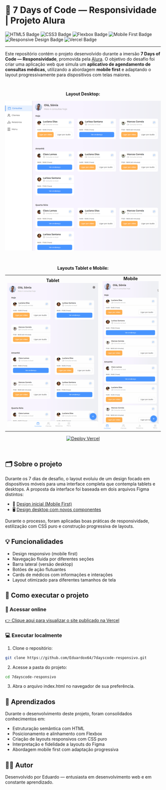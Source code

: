 # 📱 7 Days of Code — Responsividade | Projeto Alura

<p>
  <img src="https://img.shields.io/badge/HTML5-E34F26?style=for-the-badge&logo=html5&logoColor=white" alt="HTML5 Badge"/>
  <img src="https://img.shields.io/badge/CSS3-1572B6?style=for-the-badge&logo=css3&logoColor=white" alt="CSS3 Badge"/>
  <img src="https://img.shields.io/badge/Flexbox-000000?style=for-the-badge&logo=css3&logoColor=white" alt="Flexbox Badge"/>
  <img src="https://img.shields.io/badge/Mobile--First-00C897?style=for-the-badge" alt="Mobile First Badge"/>
  <img src="https://img.shields.io/badge/Responsive%20Design-2196F3?style=for-the-badge&logo=css3&logoColor=white" alt="Responsive Design Badge"/>
  <img src="https://img.shields.io/badge/Vercel-000?style=for-the-badge&logo=vercel&logoColor=white" alt="Vercel Badge"/>
</p>

---

Este repositório contém o projeto desenvolvido durante a imersão **7 Days of Code — Responsividade**, promovida pela [Alura](https://www.alura.com.br/). O objetivo do desafio foi criar uma aplicação web que simula um **aplicativo de agendamento de consultas médicas**, utilizando a abordagem **mobile first** e adaptando o layout progressivamente para dispositivos com telas maiores.

<br>

<p align="center"><strong>Layout Desktop:</strong></p>
<p align="center">
  <img src="https://raw.githubusercontent.com/Eduardox64/7dayscode-responsivo/main/assets/preview-desktop.png" alt="Demonstração do site - Desktop" width="610">
</p>

<br>

<p align="center"><strong>Layouts Tablet e Mobile:</strong></p>
<table align="center">
  <tr>
    <td align="center">
      <strong>Tablet</strong><br>
      <img src="https://raw.githubusercontent.com/Eduardox64/7dayscode-responsivo/main/assets/preview-tablet.gif" alt="Demonstração do site - Tablet" width="360">
    </td>
    <td align="center">
      <strong>Mobile</strong><br>
      <img src="https://raw.githubusercontent.com/Eduardox64/7dayscode-responsivo/main/assets/preview-mobile.gif" alt="Demonstração do site - Mobile" width="217">
    </td>
  </tr>
</table>

<p align="center">
  <a href="https://7dayscode-responsivo.vercel.app/">
    <img src="https://img.shields.io/badge/Deploy-Vercel-000?style=for-the-badge&logo=vercel&logoColor=white" alt="Deploy Vercel">
  </a>
</p>

<br>

## 🗂 Sobre o projeto

Durante os 7 dias de desafio, o layout evoluiu de um design focado em dispositivos móveis para uma interface completa que contempla tablets e desktops. A proposta da interface foi baseada em dois arquivos Figma distintos:

- 📱 [Design inicial (Mobile First)](https://www.figma.com/design/4OjHFmeHAgfX2JpRymOeA0/7days---Responsividade?node-id=0-1&p=f&t=f5yOtxkO1ogGihKL-0)
- 🖥️ [Design desktop com novos componentes](https://www.figma.com/design/4OjHFmeHAgfX2JpRymOeA0/7days---Responsividade?node-id=0-1&p=f&t=IG2bQYM3si5OxqfR-0)

Durante o processo, foram aplicadas boas práticas de responsividade, estilização com CSS puro e construção progressiva de layouts.

## 💡 Funcionalidades

- Design responsivo (mobile first)
- Navegação fluida por diferentes seções
- Barra lateral (versão desktop)
- Botões de ação flutuantes
- Cards de médicos com informações e interações
- Layout otimizado para diferentes tamanhos de tela

## 🚀 Como executar o projeto

### 🔗 Acessar online

[👉 Clique aqui para visualizar o site publicado na Vercel](https://7dayscode-responsivo.vercel.app/)

### 💻 Executar localmente

1. Clone o repositório:
   
```bash
git clone https://github.com/Eduardox64/7dayscode-responsivo.git
```

2. Acesse a pasta do projeto:

```bash
cd 7dayscode-responsivo
```

3. Abra o arquivo index.html no navegador de sua preferência.

## 📘 Aprendizados
Durante o desenvolvimento deste projeto, foram consolidados conhecimentos em:

- Estruturação semântica com HTML
- Posicionamento e alinhamento com Flexbox
- Criação de layouts responsivos com CSS puro
- Interpretação e fidelidade a layouts do Figma
- Abordagem mobile first com adaptação progressiva

## 👨‍💻 Autor
Desenvolvido por Eduardo — entusiasta em desenvolvimento web e em constante aprendizado.
